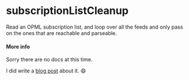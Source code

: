 # subscriptionListCleanup

Read an OPML subscription list, and loop over all the feeds and only pass on the ones that are reachable and parseable.

#### More info

Sorry there are no docs at this time. 

I did write a <a href="http://scripting.com/2022/05/18.html#a151929">blog post</a> about it. :smile:

